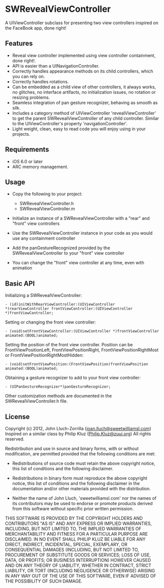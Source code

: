 # SWRevealViewController

A UIViewController subclass for presenting two view controllers inspired on the FaceBook app, done right!

## Features

* Reveal view controller implemented using view controller containment, done right!.
* API is easier than a UINavigationController.
* Correctly handles appearance methods on its child controllers, which you can rely on.
* Correctly handles rotations.
* Can be embedded as a child view of other controllers, it always works, no glitches, no interface artifacts, no initialization issues, no rotation or resizing problems.
* Seamless integration of pan gesture recognizer, behaving as smooth as silk.
* Includes a category method of UIViewController 'revealViewController' to get the parent SWRevealViewController of any child controller. Similar to the UIViewController's property 'navigationController'.
* Light weight, clean, easy to read code you will enjoy using in your projects.

## Requirements

* iOS 6.0 or later
* ARC memory management.

## Usage

* Copy the following to your project:
   * SWRevealViewController.h
   * SWRevealViewController.m

* Initialize an instance of a SWRevealViewController with a "rear" and "front" view controllers
* Use the SWRevealViewController instance in your code as you would use any containment controller
* Add the panGestureRecognized provided by the SWRevealViewController to your "front" view controller 
* You can change the "front" view controller at any time, even with animation

## Basic API

Initializing a SWRevealViewController:

    - (id)initWithRearViewController:(UIViewController *)rearViewController frontViewController:(UIViewController *)frontViewController;
	
Setting or changing the front view controller:

    - (void)setFrontViewController:(UIViewController *)frontViewController animated:(BOOL)animated;

Setting the position of the front view controller. Position can be FrontViewPositionLeft, FrontViewPositionRight, FrontViewPositionRightMost or FrontViewPositionRightMostHidden:

	- (void)setFrontViewPosition:(FrontViewPosition)frontViewPosition animated:(BOOL)animated;
	
Obtaining a gesture recognizer to add to your front view controller:

	- (UIPanGestureRecognizer*)panGestureRecognizer;
	
Other customization methods are documented in the SWRevealViewController.h file. 
	
## License

Copyright (c) 2012, John Lluch-Zorrilla (joan.lluch@sweetwilliamsl.com)
Inspired on a similar class by Philip Kluz (Philip.Kluz@zuui.org)
All rights reserved.

Redistribution and use in source and binary forms, with or without
modification, are permitted provided that the following conditions are met:

* Redistributions of source code must retain the above copyright
notice, this list of conditions and the following disclaimer.

* Redistributions in binary form must reproduce the above copyright
notice, this list of conditions and the following disclaimer in the
documentation and/or other materials provided with the distribution.

* Neither the name of John Lluch, 'sweetwilliamsl.com' nor the names of its contributors may 
be used to endorse or promote products derived from this software 
without specific prior written permission.

THIS SOFTWARE IS PROVIDED BY THE COPYRIGHT HOLDERS AND CONTRIBUTORS "AS IS" AND
ANY EXPRESS OR IMPLIED WARRANTIES, INCLUDING, BUT NOT LIMITED TO, THE IMPLIED
WARRANTIES OF MERCHANTABILITY AND FITNESS FOR A PARTICULAR PURPOSE ARE
DISCLAIMED. IN NO EVENT SHALL PHILIP KLUZ BE LIABLE FOR ANY DIRECT, 
INDIRECT, INCIDENTAL, SPECIAL, EXEMPLARY, OR CONSEQUENTIAL DAMAGES
(INCLUDING, BUT NOT LIMITED TO, PROCUREMENT OF SUBSTITUTE GOODS OR SERVICES;
LOSS OF USE, DATA, OR PROFITS; OR BUSINESS INTERRUPTION) HOWEVER CAUSED AND
ON ANY THEORY OF LIABILITY, WHETHER IN CONTRACT, STRICT LIABILITY, OR TORT
(INCLUDING NEGLIGENCE OR OTHERWISE) ARISING IN ANY WAY OUT OF THE USE OF THIS
SOFTWARE, EVEN IF ADVISED OF THE POSSIBILITY OF SUCH DAMAGE.